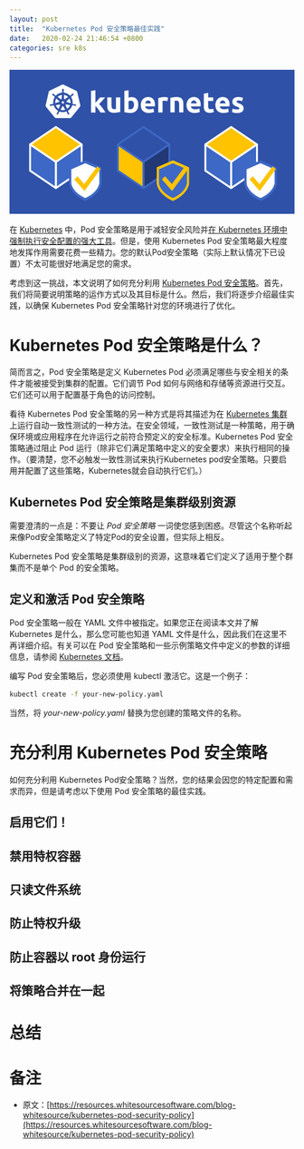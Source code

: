 ```yaml
---
layout: post
title:  "Kubernetes Pod 安全策略最佳实践"
date:   2020-02-24 21:46:54 +0800
categories: sre k8s
---
```


![kubernetes-pod-security-policy-1](/assets/img/kubernetes-pod-security-policy-1)

在 [Kubernetes](https://kubernetes.io/) 中，Pod 安全策略是用于减轻安全风险并[在 Kubernetes 环境中强制执行安全配置的强大工具](https://resources.whitesourcesoftware.com/blog-whitesource/kubernetes-security-best-practices)。但是，使用 Kubernetes Pod 安全策略最大程度地发挥作用需要花费一些精力。您的默认Pod安全策略（实际上默认情况下已设置）不太可能很好地满足您的需求。

考虑到这一挑战，本文说明了如何充分利用 [Kubernetes Pod 安全策略](https://kubernetes.io/docs/concepts/policy/pod-security-policy/)。首先，我们将简要说明策略的运作方式以及其目标是什么。然后，我们将逐步介绍最佳实践，以确保 Kubernetes Pod 安全策略针对您的环境进行了优化。

# Kubernetes Pod 安全策略是什么？

简而言之，Pod 安全策略是定义 Kubernetes Pod 必须满足哪些与安全相关的条件才能被接受到集群的配置。它们调节 Pod 如何与网络和存储等资源进行交互。它们还可以用于配置基于角色的访问控制。

看待 Kubernetes Pod 安全策略的另一种方式是将其描述为在 [Kubernetes 集群](https://medium.com/google-cloud/kubernetes-101-pods-nodes-containers-and-clusters-c1509e409e16)上运行自动一致性测试的一种方法。在安全领域，一致性测试是一种策略，用于确保环境或应用程序在允许运行之前符合预定义的安全标准。Kubernetes Pod 安全策略通过阻止 Pod 运行（除非它们满足策略中定义的安全要求）来执行相同的操作。（要清楚，您不必触发一致性测试来执行Kubernetes pod安全策略。只要启用并配置了这些策略，Kubernetes就会自动执行它们。）

## Kubernetes Pod 安全策略是集群级别资源

需要澄清的一点是：不要让 *Pod 安全策略* 一词使您感到困惑。尽管这个名称听起来像Pod安全策略定义了特定Pod的安全设置，但实际上相反。

Kubernetes Pod 安全策略是集群级别的资源，这意味着它们定义了适用于整个群集而不是单个 Pod 的安全策略。

## 定义和激活 Pod 安全策略

Pod 安全策略一般在 YAML 文件中被指定。如果您正在阅读本文并了解 Kubernetes 是什么，那么您可能也知道 YAML 文件是什么，因此我们在这里不再详细介绍。有关可以在 Pod 安全策略和一些示例策略文件中定义的参数的详细信息，请参阅 [Kubernetes 文档](https://kubernetes.io/docs/concepts/policy/pod-security-policy/)。

编写 Pod 安全策略后，您必须使用 kubectl 激活它。这是一个例子：

```bash
kubectl create -f your-new-policy.yaml
```

当然，将 *your-new-policy.yaml* 替换为您创建的策略文件的名称。

# 充分利用 Kubernetes Pod 安全策略

如何充分利用 Kubernetes Pod安全策略？当然，您的结果会因您的特定配置和需求而异，但是请考虑以下使用 Pod 安全策略的最佳实践。

## 启用它们！

## 禁用特权容器

## 只读文件系统

## 防止特权升级

## 防止容器以 root 身份运行

## 将策略合并在一起

# 总结

# 备注

* 原文：[https://resources.whitesourcesoftware.com/blog-whitesource/kubernetes-pod-security-policy](https://resources.whitesourcesoftware.com/blog-whitesource/kubernetes-pod-security-policy)

